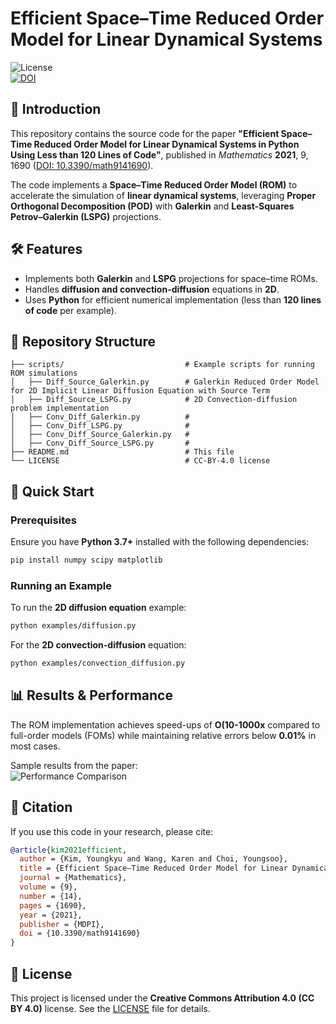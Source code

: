 # Efficient Space–Time Reduced Order Model for Linear Dynamical Systems

![License](https://img.shields.io/badge/license-CC%20BY%204.0-blue.svg)  
[![DOI](https://zenodo.org/badge/DOI/10.3390/math9141690.svg)](https://doi.org/10.3390/math9141690)

## 📌 Introduction  
This repository contains the source code for the paper **"Efficient Space–Time Reduced Order Model for Linear Dynamical Systems in Python Using Less than 120 Lines of Code"**, published in *Mathematics* **2021**, 9, 1690 ([DOI: 10.3390/math9141690](https://doi.org/10.3390/math9141690)).  

The code implements a **Space–Time Reduced Order Model (ROM)** to accelerate the simulation of **linear dynamical systems**, leveraging **Proper Orthogonal Decomposition (POD)** with **Galerkin** and **Least-Squares Petrov–Galerkin (LSPG)** projections.

## 🛠 Features  
- Implements both **Galerkin** and **LSPG** projections for space–time ROMs.  
- Handles **diffusion and convection-diffusion** equations in **2D**.  
- Uses **Python** for efficient numerical implementation (less than **120 lines of code** per example).

## 📂 Repository Structure  
```
├── scripts/                           # Example scripts for running ROM simulations  
│   ├── Diff_Source_Galerkin.py        # Galerkin Reduced Order Model for 2D Implicit Linear Diffusion Equation with Source Term
│   ├── Diff_Source_LSPG.py            # 2D Convection-diffusion problem implementation
│   ├── Conv_Diff_Galerkin.py          #
│   ├── Conv_Diff_LSPG.py              #
│   ├── Conv_Diff_Source_Galerkin.py   #
│   ├── Conv_Diff_Source_LSPG.py       #
├── README.md                          # This file  
└── LICENSE                            # CC-BY-4.0 license  
```

## 🚀 Quick Start  
### Prerequisites  
Ensure you have **Python 3.7+** installed with the following dependencies:  
```bash
pip install numpy scipy matplotlib
```

### Running an Example  
To run the **2D diffusion equation** example:  
```bash
python examples/diffusion.py
```
For the **2D convection-diffusion** equation:  
```bash
python examples/convection_diffusion.py
```

## 📊 Results & Performance  
The ROM implementation achieves speed-ups of **O(10-1000x** compared to full-order models (FOMs) while maintaining relative errors below **0.01%** in most cases.  

Sample results from the paper:  
![Performance Comparison](results/performance_plot.png)

## 📖 Citation  
If you use this code in your research, please cite:  
```bibtex
@article{kim2021efficient,
  author = {Kim, Youngkyu and Wang, Karen and Choi, Youngsoo},
  title = {Efficient Space–Time Reduced Order Model for Linear Dynamical Systems in Python Using Less than 120 Lines of Code},
  journal = {Mathematics},
  volume = {9},
  number = {14},
  pages = {1690},
  year = {2021},
  publisher = {MDPI},
  doi = {10.3390/math9141690}
}
```

## 📜 License  
This project is licensed under the **Creative Commons Attribution 4.0 (CC BY 4.0)** license. See the [LICENSE](LICENSE) file for details.
